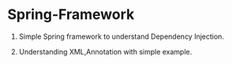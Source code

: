 # Spring-Framework

1) Simple Spring framework to understand Dependency Injection.

2) Understanding XML,Annotation with simple example.
